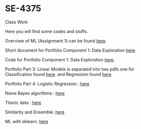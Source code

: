 # SE-4375
Class Work

Here you will find some codes and stuffs.

Overview of ML (Assignment 1) can be found [here](OverviewofML.pdf).

Short document for Portfolio Component 1: Data Exploration [here](PortfolioComponent1DataExploration.pdf).

Code for Portfolio Component 1: Data Exploration [here](main.cpp).

Portfolio Part 3: Linear Models is separated into two pdfs one for Classification found [here](Classification.pdf).
and Regression found [here](Regression.pdf).

Portfolio Part 4: 
Logistic Regression : [here](LogReg.cpp)
                          
Naive Bayes algorithms : [here](NaiveBayes.cpp)
                   
Titanic data : [here](titanic_project.csv)

Similarity and Ensemble: [here](Notebook1RegressionCS4375MMcCoy.pdf)

ML with sklearn: [here](MLwithsklearn.pdf)
